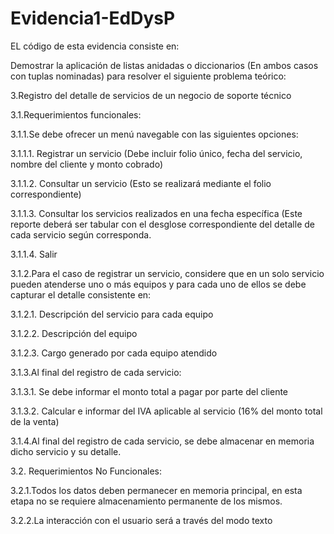 # Evidencia1-EdDysP
EL código de esta evidencia consiste en:

Demostrar la aplicación de listas anidadas o diccionarios (En ambos casos con tuplas 
nominadas) para resolver el siguiente problema teórico:

3.Registro del detalle de servicios de un negocio de soporte técnico

3.1.Requerimientos funcionales: 

3.1.1.Se debe ofrecer un menú navegable con las siguientes opciones: 

3.1.1.1. Registrar un servicio (Debe incluir folio único, fecha del servicio, nombre del 
cliente y monto cobrado) 

3.1.1.2. Consultar un servicio (Esto se realizará mediante el folio correspondiente)

3.1.1.3. Consultar los servicios realizados en una fecha específica (Este reporte deberá 
ser tabular con el desglose correspondiente del detalle de cada servicio según 
corresponda. 

3.1.1.4. Salir 

3.1.2.Para el caso de registrar un servicio, considere que en un solo servicio pueden atenderse 
uno o más equipos y para cada uno de ellos se debe capturar el detalle consistente en: 

3.1.2.1. Descripción del servicio para cada equipo 

3.1.2.2. Descripción del equipo 

3.1.2.3. Cargo generado por cada equipo atendido 

3.1.3.Al final del registro de cada servicio: 

3.1.3.1. Se debe informar el monto total a pagar por parte del cliente 

3.1.3.2. Calcular e informar del IVA aplicable al servicio (16% del monto total de la 
venta) 

3.1.4.Al final del registro de cada servicio, se debe almacenar en memoria dicho servicio y su 
detalle. 

3.2. Requerimientos No Funcionales: 

3.2.1.Todos los datos deben permanecer en memoria principal, en esta etapa no se requiere 
almacenamiento permanente de los mismos. 

3.2.2.La interacción con el usuario será a través del modo texto
